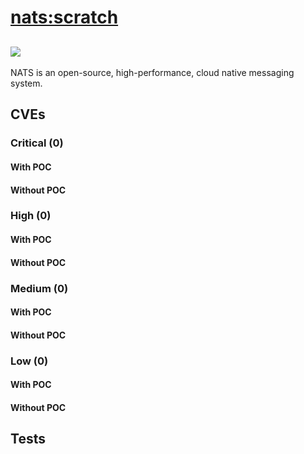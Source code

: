 # [nats:scratch](https://hub.docker.com/_/nats?tab=tags)
![](https://img.shields.io/static/v1?label=tag&message=scratch&color=blue)
---
<p>
NATS is an open-source, high-performance, cloud native messaging system.
</p>

## CVEs
### Critical (0)
#### With POC

#### Without POC


### High (0)
#### With POC

#### Without POC


### Medium (0)
#### With POC

#### Without POC


### Low (0)
#### With POC

#### Without POC


## Tests
